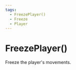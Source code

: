 ```yaml
---
tags:
  - FreezePlayer()
  - Freeze
  - Player
---
```


# FreezePlayer()

Freeze the player's movements.
